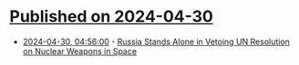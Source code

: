 # [Published on 2024-04-30](index.md)

* [2024-04-30, 04:56:00](https://soylentnews.org/article.pl?sid=24/04/28/1339221&from=rss) - [Russia Stands Alone in Vetoing UN Resolution on Nuclear Weapons in Space](https://soylentnews.org/article.pl?sid=24/04/28/1339221&from=rss)
